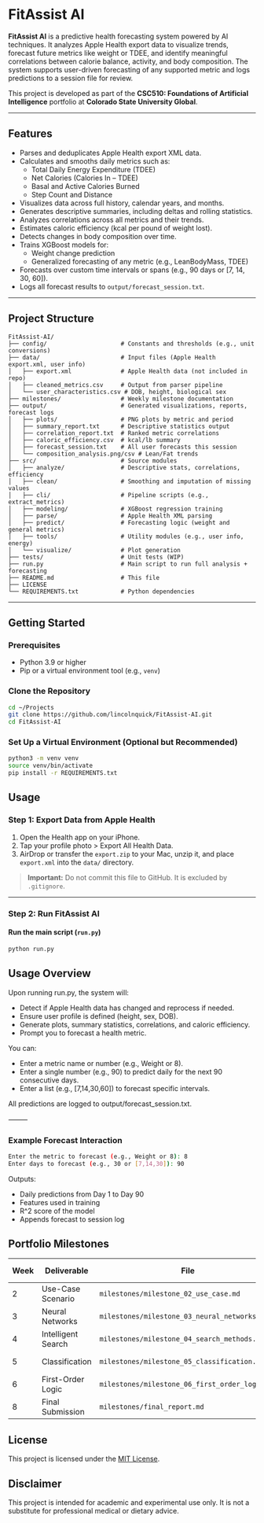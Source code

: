# FitAssist AI

**FitAssist AI** is a predictive health forecasting system powered by AI techniques. It analyzes Apple Health export data to visualize trends, forecast future metrics like weight or TDEE, and identify meaningful correlations between calorie balance, activity, and body composition. The system supports user-driven forecasting of any supported metric and logs predictions to a session file for review.

This project is developed as part of the **CSC510: Foundations of Artificial Intelligence** portfolio at **Colorado State University Global**.

---

## Features

- Parses and deduplicates Apple Health export XML data.
- Calculates and smooths daily metrics such as:
  - Total Daily Energy Expenditure (TDEE)
  - Net Calories (Calories In – TDEE)
  - Basal and Active Calories Burned
  - Step Count and Distance
- Visualizes data across full history, calendar years, and months.
- Generates descriptive summaries, including deltas and rolling statistics.
- Analyzes correlations across all metrics and their trends.
- Estimates caloric efficiency (kcal per pound of weight lost).
- Detects changes in body composition over time.
- Trains XGBoost models for:
  - Weight change prediction
  - Generalized forecasting of any metric (e.g., LeanBodyMass, TDEE)
- Forecasts over custom time intervals or spans (e.g., 90 days or [7, 14, 30, 60]).
- Logs all forecast results to `output/forecast_session.txt`.

---

## Project Structure

```
FitAssist-AI/
├── config/                     # Constants and thresholds (e.g., unit conversions)
├── data/                       # Input files (Apple Health export.xml, user info)
│   ├── export.xml              # Apple Health data (not included in repo)
│   ├── cleaned_metrics.csv     # Output from parser pipeline
│   └── user_characteristics.csv # DOB, height, biological sex
├── milestones/                 # Weekly milestone documentation
├── output/                     # Generated visualizations, reports, forecast logs
│   ├── plots/                  # PNG plots by metric and period
│   ├── summary_report.txt      # Descriptive statistics output
│   ├── correlation_report.txt  # Ranked metric correlations
│   ├── caloric_efficiency.csv  # kcal/lb summary
│   ├── forecast_session.txt    # All user forecasts this session
│   └── composition_analysis.png/csv # Lean/Fat trends
├── src/                        # Source modules
│   ├── analyze/                # Descriptive stats, correlations, efficiency
│   ├── clean/                  # Smoothing and imputation of missing values
│   ├── cli/                    # Pipeline scripts (e.g., extract_metrics)
│   ├── modeling/               # XGBoost regression training
│   ├── parse/                  # Apple Health XML parsing
│   ├── predict/                # Forecasting logic (weight and general metrics)
│   ├── tools/                  # Utility modules (e.g., user info, energy)
│   └── visualize/              # Plot generation
├── tests/                      # Unit tests (WIP)
├── run.py                      # Main script to run full analysis + forecasting
├── README.md                   # This file
├── LICENSE
└── REQUIREMENTS.txt            # Python dependencies
```
---

## Getting Started

### Prerequisites

- Python 3.9 or higher
- Pip or a virtual environment tool (e.g., `venv`)

### Clone the Repository

```bash
cd ~/Projects
git clone https://github.com/lincolnquick/FitAssist-AI.git
cd FitAssist-AI
```

### Set Up a Virtual Environment (Optional but Recommended)

```bash
python3 -m venv venv
source venv/bin/activate
pip install -r REQUIREMENTS.txt
```

## Usage

### Step 1: Export Data from Apple Health
1. Open the Health app on your iPhone.
2. Tap your profile photo > Export All Health Data.
3. AirDrop or transfer the `export.zip` to your Mac, unzip it, and place `export.xml` into the `data/` directory.

> **Important:** Do not commit this file to GitHub. It is excluded by `.gitignore`.

---

### Step 2: Run FitAssist AI


####  Run the main script (`run.py`)

```bash
python run.py
```

## Usage Overview

Upon running run.py, the system will:
 - Detect if Apple Health data has changed and reprocess if needed.
 - Ensure user profile is defined (height, sex, DOB).
 - Generate plots, summary statistics, correlations, and caloric efficiency.
 - Prompt you to forecast a health metric.

You can:
 - Enter a metric name or number (e.g., Weight or 8).
 - Enter a single number (e.g., 90) to predict daily for the next 90 consecutive days.
 - Enter a list (e.g., [7,14,30,60]) to forecast specific intervals.

All predictions are logged to output/forecast_session.txt.

⸻

### Example Forecast Interaction
```bash
Enter the metric to forecast (e.g., Weight or 8): 8
Enter days to forecast (e.g., 30 or [7,14,30]): 90
```
Outputs:
 - Daily predictions from Day 1 to Day 90
 - Features used in training
 - R^2 score of the model
 - Appends forecast to session log

## Portfolio Milestones

| Week | Deliverable            | File                                      | Due Date |
|------|------------------------|-------------------------------------------|---------|
| 2    | Use-Case Scenario      | `milestones/milestone_02_use_case.md`     | 2025-04-27 |
| 3    | Neural Networks        | `milestones/milestone_03_neural_networks.md` | 2025-05-04 |
| 4    | Intelligent Search     | `milestones/milestone_04_search_methods.md` | 2025-05-11 |
| 5    | Classification         | `milestones/milestone_05_classification.md` | 2025-05-18 |
| 6    | First-Order Logic      | `milestones/milestone_06_first_order_logic.md` | 2025-05-25 |
| 8    | Final Submission       | `milestones/final_report.md` | 2025-06-08 |

## License

This project is licensed under the [MIT License](./LICENSE).

## Disclaimer

This project is intended for academic and experimental use only. It is not a substitute for professional medical or dietary advice.
